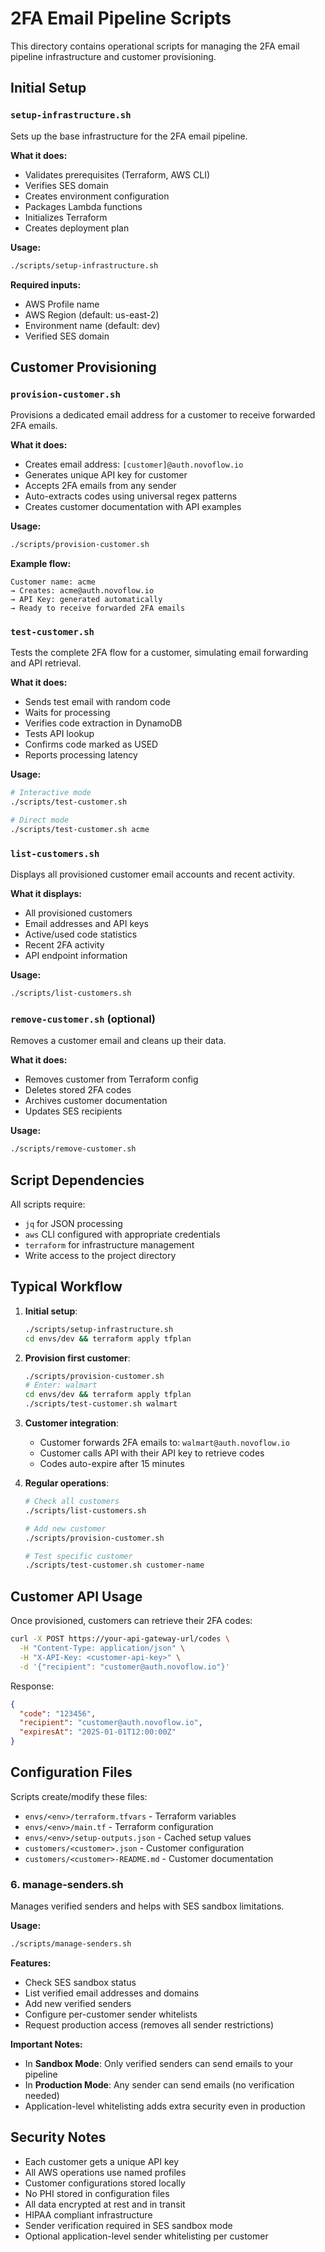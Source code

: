 # 2FA Email Pipeline Scripts

This directory contains operational scripts for managing the 2FA email pipeline infrastructure and customer provisioning.

## Initial Setup

### `setup-infrastructure.sh`
Sets up the base infrastructure for the 2FA email pipeline.

**What it does:**
- Validates prerequisites (Terraform, AWS CLI)
- Verifies SES domain
- Creates environment configuration
- Packages Lambda functions
- Initializes Terraform
- Creates deployment plan

**Usage:**
```bash
./scripts/setup-infrastructure.sh
```

**Required inputs:**
- AWS Profile name
- AWS Region (default: us-east-2)
- Environment name (default: dev)
- Verified SES domain

## Customer Provisioning

### `provision-customer.sh`
Provisions a dedicated email address for a customer to receive forwarded 2FA emails.

**What it does:**
- Creates email address: `[customer]@auth.novoflow.io`
- Generates unique API key for customer
- Accepts 2FA emails from any sender
- Auto-extracts codes using universal regex patterns
- Creates customer documentation with API examples

**Usage:**
```bash
./scripts/provision-customer.sh
```

**Example flow:**
```
Customer name: acme
→ Creates: acme@auth.novoflow.io
→ API Key: generated automatically
→ Ready to receive forwarded 2FA emails
```

### `test-customer.sh`
Tests the complete 2FA flow for a customer, simulating email forwarding and API retrieval.

**What it does:**
- Sends test email with random code
- Waits for processing
- Verifies code extraction in DynamoDB
- Tests API lookup
- Confirms code marked as USED
- Reports processing latency

**Usage:**
```bash
# Interactive mode
./scripts/test-customer.sh

# Direct mode
./scripts/test-customer.sh acme
```

### `list-customers.sh`
Displays all provisioned customer email accounts and recent activity.

**What it displays:**
- All provisioned customers
- Email addresses and API keys
- Active/used code statistics
- Recent 2FA activity
- API endpoint information

**Usage:**
```bash
./scripts/list-customers.sh
```

### `remove-customer.sh` (optional)
Removes a customer email and cleans up their data.

**What it does:**
- Removes customer from Terraform config
- Deletes stored 2FA codes
- Archives customer documentation
- Updates SES recipients

**Usage:**
```bash
./scripts/remove-customer.sh
```

## Script Dependencies

All scripts require:
- `jq` for JSON processing
- `aws` CLI configured with appropriate credentials
- `terraform` for infrastructure management
- Write access to the project directory

## Typical Workflow

1. **Initial setup**:
   ```bash
   ./scripts/setup-infrastructure.sh
   cd envs/dev && terraform apply tfplan
   ```

2. **Provision first customer**:
   ```bash
   ./scripts/provision-customer.sh
   # Enter: walmart
   cd envs/dev && terraform apply tfplan
   ./scripts/test-customer.sh walmart
   ```

3. **Customer integration**:
   - Customer forwards 2FA emails to: `walmart@auth.novoflow.io`
   - Customer calls API with their API key to retrieve codes
   - Codes auto-expire after 15 minutes

4. **Regular operations**:
   ```bash
   # Check all customers
   ./scripts/list-customers.sh
   
   # Add new customer
   ./scripts/provision-customer.sh
   
   # Test specific customer
   ./scripts/test-customer.sh customer-name
   ```

## Customer API Usage

Once provisioned, customers can retrieve their 2FA codes:

```bash
curl -X POST https://your-api-gateway-url/codes \
  -H "Content-Type: application/json" \
  -H "X-API-Key: <customer-api-key>" \
  -d '{"recipient": "customer@auth.novoflow.io"}'
```

Response:
```json
{
  "code": "123456",
  "recipient": "customer@auth.novoflow.io",
  "expiresAt": "2025-01-01T12:00:00Z"
}
```

## Configuration Files

Scripts create/modify these files:
- `envs/<env>/terraform.tfvars` - Terraform variables
- `envs/<env>/main.tf` - Terraform configuration
- `envs/<env>/setup-outputs.json` - Cached setup values
- `customers/<customer>.json` - Customer configuration
- `customers/<customer>-README.md` - Customer documentation

### 6. manage-senders.sh

Manages verified senders and helps with SES sandbox limitations.

**Usage:**
```bash
./scripts/manage-senders.sh
```

**Features:**
- Check SES sandbox status
- List verified email addresses and domains
- Add new verified senders
- Configure per-customer sender whitelists
- Request production access (removes all sender restrictions)

**Important Notes:**
- In **Sandbox Mode**: Only verified senders can send emails to your pipeline
- In **Production Mode**: Any sender can send emails (no verification needed)
- Application-level whitelisting adds extra security even in production

## Security Notes

- Each customer gets a unique API key
- All AWS operations use named profiles
- Customer configurations stored locally
- No PHI stored in configuration files
- All data encrypted at rest and in transit
- HIPAA compliant infrastructure
- Sender verification required in SES sandbox mode
- Optional application-level sender whitelisting per customer